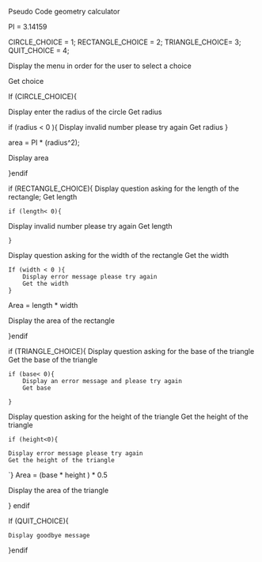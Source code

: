 Pseudo Code geometry calculator


PI = 3.14159

CIRCLE_CHOICE = 1; 
RECTANGLE_CHOICE = 2;
TRIANGLE_CHOICE= 3;
QUIT_CHOICE = 4;


Display the menu in order for the user to select a choice 

Get choice 

If (CIRCLE_CHOICE){

Display enter the radius of the circle
Get radius

if (radius < 0 ){
	Display invalid number please try again 
	Get radius
} 

area = PI * (radius^2);

Display area 

}endif 

if (RECTANGLE_CHOICE){
Display question asking for the length of the rectangle; 
Get length 

	if (length< 0){
Display invalid number please try again 
Get length 	

	}
Display question asking for the width of the rectangle 
Get the width 
	
	If (width < 0 ){
		Display error message please try again 
		Get the width 
	}

Area = length * width 

Display the area of the rectangle 

}endif 


if (TRIANGLE_CHOICE){
Display question asking for the base of the triangle 
Get the base of the triangle 

	if (base< 0){
		Display an error message and please try again 
		Get base 

	}
Display question asking for the height of the triangle 
Get the height of the triangle 

	if (height<0){

	Display error message please try again 
	Get the height of the triangle 

`}
Area = (base * height ) * 0.5

Display the area of the triangle 


} endif 

If (QUIT_CHOICE){
	
	Display goodbye message 


}endif 

